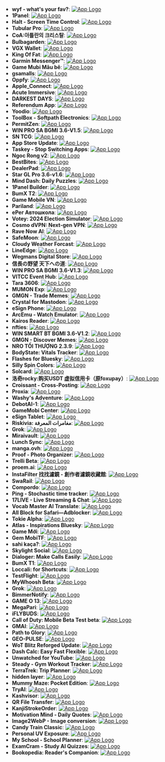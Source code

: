- **wyf - what's your fav?**: [![App Logo](https://is1-ssl.mzstatic.com/image/thumb/Purple211/v4/11/4f/c3/114fc34d-284f-92c1-7d9d-cd14a4bd9b92/AppIcon-0-0-1x_U007ephone-0-1-85-220.png/200x200bb-80.png)](https://testflight.apple.com/join/kFUY1bSX)
- **1Panel**: [![App Logo](https://is1-ssl.mzstatic.com/image/thumb/Purple221/v4/90/e9/b0/90e9b0f6-ea20-1765-2898-cac9999d01d0/AppIcon-0-0-1x_U007emarketing-0-11-0-85-220.png/200x200bb-80.png)](https://testflight.apple.com/join/9eYRfXzQ)
- **Halt - Screen Time Control**: [![App Logo](https://is1-ssl.mzstatic.com/image/thumb/Purple221/v4/4d/19/8e/4d198e1e-5e37-8306-df54-87c072c5e67c/AppIcon-0-0-1x_U007epad-0-1-85-220.png/200x200bb-80.png)](https://testflight.apple.com/join/btwqwHwQ)
- **Tubular Pro**: [![App Logo](https://is1-ssl.mzstatic.com/image/thumb/Purple221/v4/8e/c1/c4/8ec1c457-f459-feb1-170b-f13b2c840e27/AppIcon.lsr/200x200bb-80.png)](https://testflight.apple.com/join/ppbZMyvV)
- **CoA:아틀란의 크리스탈**: [![App Logo](https://is1-ssl.mzstatic.com/image/thumb/Purple211/v4/a0/51/2b/a0512bad-6d3f-0ca9-809f-f7b8524e8b77/AppIcon-1x_U007emarketing-0-7-0-85-220-0.png/200x200bb-80.png)](https://testflight.apple.com/join/qr8hfq3h)
- **Bulbagarden**: [![App Logo](https://is1-ssl.mzstatic.com/image/thumb/Purple221/v4/20/a4/98/20a49893-df91-8978-d3e1-664619001ac5/AppIcon-0-0-1x_U007epad-0-85-220.png/200x200bb-80.png)](https://testflight.apple.com/join/jDRDvmTu)
- **VGX Wallet**: [![App Logo](https://is1-ssl.mzstatic.com/image/thumb/Purple221/v4/8c/43/e0/8c43e074-8398-bf16-07fe-b8f25b6c5aa2/AppIcon-0-1x_U007emarketing-0-9-0-sRGB-85-220-0.png/200x200bb-80.png)](https://testflight.apple.com/join/Mj4PM7d4)
- **King Of Fat**: [![App Logo](https://is1-ssl.mzstatic.com/image/thumb/Purple211/v4/4a/84/65/4a846524-42d4-2feb-7ef0-3ff7cbb77382/AppIcon-1x_U007emarketing-0-8-0-85-220-0.png/200x200bb-80.png)](https://testflight.apple.com/join/3KuwxJpP)
- **Garmin Messenger™**: [![App Logo](https://is1-ssl.mzstatic.com/image/thumb/Purple211/v4/ca/0f/15/ca0f1527-af49-ebfc-7376-6b71903add27/AppIcon-0-0-1x_U007ephone-0-1-85-220.png/200x200bb-80.png)](https://testflight.apple.com/join/sq1AwhZt)
- **Game Mubi Mâu bê**: [![App Logo](https://is1-ssl.mzstatic.com/image/thumb/Purple221/v4/0f/87/88/0f878895-2b6d-5ef7-5012-d15da8445ea9/AppIcon-0-0-1x_U007emarketing-0-8-0-85-220.png/200x200bb-80.png)](https://testflight.apple.com/join/pAA7NkVZ)
- **gsamalls**: [![App Logo](https://is1-ssl.mzstatic.com/image/thumb/Purple221/v4/a6/8f/e2/a68fe2e0-ba8c-dfe5-2386-a7add3ca50cb/AppIcon-0-0-1x_U007emarketing-0-6-0-0-85-220.png/200x200bb-80.png)](https://testflight.apple.com/join/1a7BcVh1)
- **Oppfy**: [![App Logo](https://is1-ssl.mzstatic.com/image/thumb/Purple221/v4/d0/11/f1/d011f178-78fd-431b-bf06-159f032d5766/AppIcon-0-0-1x_U007ephone-0-85-220.png/200x200bb-80.png)](https://testflight.apple.com/join/C9qtguRF)
- **Apple_Connect**: [![App Logo](https://is1-ssl.mzstatic.com/image/thumb/Purple211/v4/50/07/1a/50071a5c-fcc2-05b9-ea73-390e23056b88/AppIcon-1x_U007emarketing-0-8-0-85-220-0.png/200x200bb-80.png)](https://testflight.apple.com/join/y2sDG7TZ)
- **Acute Immersive**: [![App Logo](https://is1-ssl.mzstatic.com/image/thumb/Purple221/v4/97/b4/cf/97b4cfe8-ae91-78af-6b3e-06bd3efa2ce4/AppIcon.lsr/200x200bb-80.png)](https://testflight.apple.com/join/qvcmumNS)
- **DARKEST DAYS**: [![App Logo](https://is1-ssl.mzstatic.com/image/thumb/Purple211/v4/8c/cd/60/8ccd60ec-5c4e-b76b-e71a-89e0f198a411/AppIcon-1x_U007emarketing-0-7-0-85-220-0.png/200x200bb-80.png)](https://testflight.apple.com/join/QaF5ZQu9)
- **Referendum App**: [![App Logo](https://is1-ssl.mzstatic.com/image/thumb/Purple221/v4/e1/9a/7a/e19a7a34-09e0-ab7d-27e6-4cfe35abe774/AppIcon-0-0-1x_U007ephone-0-1-85-220.png/200x200bb-80.png)](https://testflight.apple.com/join/wnMSmD9N)
- **Yoodio**: [![App Logo](https://is1-ssl.mzstatic.com/image/thumb/Purple211/v4/bc/cf/a1/bccfa1f0-35a9-e1d2-af4a-e3806fbfa3b7/AppIcon-0-0-1x_U007epad-0-1-85-220.jpeg/200x200bb-80.png)](https://testflight.apple.com/join/DxnbA3pw)
- **ToolBox - Softpath Electronics**: [![App Logo](https://is1-ssl.mzstatic.com/image/thumb/Purple221/v4/a4/b9/6b/a4b96b05-1340-2239-4990-62460e70cde0/AppIcon-0-0-1x_U007emarketing-0-11-0-85-220.png/200x200bb-80.png)](https://testflight.apple.com/join/CsaQFeDf)
- **PermitZen**: [![App Logo](https://is1-ssl.mzstatic.com/image/thumb/Purple221/v4/fc/c4/ee/fcc4eee2-52fc-9b37-bf7b-65493d563006/AppIcon-0-0-1x_U007emarketing-0-8-0-85-220.png/200x200bb-80.png)](https://testflight.apple.com/join/mGuFY3eT)
- **WIN PRO SA BGMI 3.6-V1.5**: [![App Logo](https://is1-ssl.mzstatic.com/image/thumb/Purple211/v4/b5/e8/c8/b5e8c837-2da5-50b9-8ccf-5e6496f3bfcb/AppIcon-1x_U007emarketing-0-0-GLES2_U002c0-512MB-sRGB-0-0-0-85-220-0-0-0-8.png/200x200bb-80.png)](https://testflight.apple.com/join/512FSqQV)
- **SN TCG**: [![App Logo](https://is1-ssl.mzstatic.com/image/thumb/Purple221/v4/22/35/42/22354245-bd38-886c-a966-d3029b57a234/AppIcon-0-0-1x_U007emarketing-0-8-0-85-220.png/200x200bb-80.png)](https://testflight.apple.com/join/xFDYMPx2)
- **App Store Update**: [![App Logo](https://is1-ssl.mzstatic.com/image/thumb/Purple221/v4/c9/aa/f2/c9aaf2a0-7b2b-40b4-b0ed-54f525ebb33a/AppIcon-1x_U007emarketing-0-8-0-85-220-0.png/200x200bb-80.png)](https://testflight.apple.com/join/67SpkcwF)
- **Taskey - Stop Switching Apps**: [![App Logo](https://is1-ssl.mzstatic.com/image/thumb/Purple221/v4/f2/a3/8b/f2a38bba-4d2b-7cf2-880e-af2229fa31b1/AppIcon-0-0-1x_U007epad-0-11-0-P3-85-220.png/200x200bb-80.png)](https://testflight.apple.com/join/SmDh81xT)
- **Ngoc Rong v2**: [![App Logo](https://is1-ssl.mzstatic.com/image/thumb/Purple221/v4/ba/4c/b8/ba4cb841-e4df-89e0-31a0-d873dfd14b8f/AppIcon-0-0-1x_U007emarketing-0-8-0-85-220.png/200x200bb-80.png)](https://testflight.apple.com/join/1tnFgUXA)
- **BestBites**: [![App Logo](https://is1-ssl.mzstatic.com/image/thumb/Purple221/v4/8c/80/4f/8c804ff2-3c0e-d8b2-945d-aa35e05bbaa6/AppIcon-0-0-1x_U007emarketing-0-8-0-0-85-220.png/200x200bb-80.png)](https://testflight.apple.com/join/HuvA1E9J)
- **DealerPad**: [![App Logo](https://is1-ssl.mzstatic.com/image/thumb/Purple221/v4/47/2a/83/472a833e-4ef1-d76b-2a62-d197c9cacd84/AppIcon-0-0-1x_U007emarketing-0-11-0-85-220.png/200x200bb-80.png)](https://testflight.apple.com/join/xb7sPHTP)
- **Star GL Pro 3.6-v1.6**: [![App Logo](https://is1-ssl.mzstatic.com/image/thumb/Purple211/v4/37/bc/f2/37bcf2f8-05fa-938a-3755-c5ccdcdf3288/AppIcon-0-0-1x_U007emarketing-0-7-0-85-220.png/200x200bb-80.png)](https://testflight.apple.com/join/aRBSCxMt)
- **Mind Dash: Daily Puzzles**: [![App Logo](https://is1-ssl.mzstatic.com/image/thumb/Purple221/v4/cf/12/cb/cf12cba4-981a-dccc-ca48-93870407b37a/AppIcon-0-0-1x_U007epad-0-1-85-220.png/200x200bb-80.png)](https://testflight.apple.com/join/rRGZyEnM)
- **1Panel Builder**: [![App Logo](https://is1-ssl.mzstatic.com/image/thumb/Purple221/v4/fb/d9/7a/fbd97aca-01be-9442-b328-cbd03fa142ca/AppIcon-0-0-1x_U007emarketing-0-11-0-85-220.png/200x200bb-80.png)](https://testflight.apple.com/join/kQJYEVDs)
- **BumX T2**: [![App Logo](https://is1-ssl.mzstatic.com/image/thumb/Purple211/v4/ac/2c/c6/ac2cc63e-d1b8-39b1-90fd-32f432b6ef90/AppIcon-0-0-1x_U007emarketing-0-10-0-0-85-220.png/200x200bb-80.png)](https://testflight.apple.com/join/a1gUah9q)
- **Game Mobile VN**: [![App Logo](https://is1-ssl.mzstatic.com/image/thumb/Purple211/v4/af/a6/fe/afa6fec0-e2a1-2238-689e-1b3deeec9777/AppIcon-0-0-1x_U007emarketing-0-8-0-85-220.png/200x200bb-80.png)](https://testflight.apple.com/join/wGfrpcfD)
- **Pariland**: [![App Logo](https://is1-ssl.mzstatic.com/image/thumb/Purple211/v4/0a/cf/d6/0acfd603-bdec-2c3f-bbf0-6367d88749dd/AppIcon-0-0-1x_U007epad-0-1-0-85-220.png/200x200bb-80.png)](https://testflight.apple.com/join/3ap23vMA?l=ru&ls=1&mt=8)
- **еРег Автошкола**: [![App Logo](https://is1-ssl.mzstatic.com/image/thumb/Purple221/v4/09/6b/12/096b1282-7047-393d-ba17-4b70636cf0c3/AppIcon-0-0-1x_U007emarketing-0-11-0-0-0-0-85-220.png/200x200bb-80.png)](https://testflight.apple.com/join/sJ5knddR)
- **Votey: 2024 Election Simulator**: [![App Logo](https://is1-ssl.mzstatic.com/image/thumb/Purple211/v4/4d/31/17/4d31179a-1381-9a55-992e-215c2951b482/AppIcon-0-0-1x_U007ephone-0-1-0-85-220.png/200x200bb-80.png)](https://testflight.apple.com/join/UnN1nZqy)
- **Cosmo dVPN: Next-gen VPN**: [![App Logo](https://is1-ssl.mzstatic.com/image/thumb/Purple211/v4/28/fe/b1/28feb1cd-b095-592d-c67a-ab30c0943042/AppIcon-0-0-1x_U007epad-0-1-85-220.png/200x200bb-80.png)](https://testflight.apple.com/join/ccQg3VVU)
- **Rave Now AI**: [![App Logo](https://is1-ssl.mzstatic.com/image/thumb/Purple211/v4/71/f7/e7/71f7e703-cfc2-6004-3fdc-f47a4e29efda/AppIcon-0-0-1x_U007epad-0-1-0-85-220.png/200x200bb-80.png)](https://testflight.apple.com/join/mYsA5QAJ)
- **SafeMoon**: [![App Logo](https://is1-ssl.mzstatic.com/image/thumb/Purple221/v4/db/7e/5a/db7e5a9a-0bda-0295-7a0c-6e01ed12824d/AppIcon-0-0-1x_U007emarketing-0-8-0-sRGB-85-220.png/200x200bb-80.png)](https://testflight.apple.com/join/Mj4PM7d4)
- **Cloudy Weather Forcast**: [![App Logo](https://is1-ssl.mzstatic.com/image/thumb/Purple221/v4/86/f9/e1/86f9e1ea-0ab2-9e32-ceca-4ec1bc4fc832/AppIcon-0-0-1x_U007emarketing-0-7-0-0-85-220.png/200x200bb-80.png)](https://testflight.apple.com/join/hAk9eBew)
- **LineEdge**: [![App Logo](https://is1-ssl.mzstatic.com/image/thumb/Purple211/v4/a1/ca/74/a1ca7478-6739-0fe5-c646-767f33d00148/AppIcon-0-0-1x_U007epad-0-1-0-85-220.png/200x200bb-80.png)](https://testflight.apple.com/join/1A7stkEG)
- **Wegmans Digital Store**: [![App Logo](https://is1-ssl.mzstatic.com/image/thumb/Purple221/v4/fb/08/1b/fb081b64-ca0e-3992-c1c0-7089b97a6544/AppIcon-0-0-1x_U007epad-0-10-0-85-220.png/200x200bb-80.png)](https://testflight.apple.com/join/Ecbz15zN)
- **信長の野望 天下への道**: [![App Logo](https://is1-ssl.mzstatic.com/image/thumb/Purple211/v4/ad/ba/d3/adbad3c6-56b2-0ec0-85d2-da34b215a982/AppIcon-0-0-1x_U007emarketing-0-8-0-85-220.png/200x200bb-80.png)](https://testflight.apple.com/join/a9kVVtwr)
- **WIN PRO SA BGMI 3.6-V1.3**: [![App Logo](https://is1-ssl.mzstatic.com/image/thumb/Purple211/v4/6b/3b/1a/6b3b1afe-79df-eba9-3153-e46129023c3f/AppIcon-1x_U007emarketing-0-0-GLES2_U002c0-512MB-sRGB-0-0-0-85-220-0-0-0-8.png/200x200bb-80.png)](https://testflight.apple.com/join/512FSqQV)
- **VITCC Event Hub**: [![App Logo](https://is1-ssl.mzstatic.com/image/thumb/Purple221/v4/ee/1b/51/ee1b512b-5aa3-b8ba-60e7-0d9914ae1306/AppIcon-0-0-1x_U007emarketing-0-7-0-85-220.png/200x200bb-80.png)](https://testflight.apple.com/join/mmmNR3Ue)
- **Tara 3606**: [![App Logo](https://is1-ssl.mzstatic.com/image/thumb/Purple211/v4/d5/39/0e/d5390edd-0185-a392-d503-13b1816c0528/AppIcon-production-0-0-1x_U007emarketing-0-11-0-0-85-220.png/200x200bb-80.png)](https://testflight.apple.com/join/RpAzuU2f)
- **MUMON Exp**: [![App Logo](https://is1-ssl.mzstatic.com/image/thumb/Purple211/v4/6c/5f/c5/6c5fc5ea-886f-0519-ca20-05165803470a/AppIcon-exp-0-0-1x_U007epad-0-1-85-220.png/200x200bb-80.png)](https://testflight.apple.com/join/eW9VV6KT)
- **GMGN - Trade Memes**: [![App Logo](https://is1-ssl.mzstatic.com/image/thumb/Purple221/v4/c6/9b/35/c69b3549-73c2-f458-9412-862cddb9722e/AppIcon-0-0-1x_U007emarketing-0-6-0-85-220.png/200x200bb-80.png)](https://testflight.apple.com/join/auvGPV8e)
- **Crystal for Mastodon**: [![App Logo](https://is1-ssl.mzstatic.com/image/thumb/Purple221/v4/a8/1c/57/a81c5761-e260-2671-a772-3c5872488576/App_Icon-marketing.lsr/200x200bb-80.png)](https://testflight.apple.com/join/NKpHVXt3)
- **eSign Phone**: [![App Logo](https://is1-ssl.mzstatic.com/image/thumb/Purple211/v4/18/0f/6e/180f6e64-2024-0b15-6a8f-901a48c9b550/AppIcon-0-0-1x_U007emarketing-0-11-0-0-85-220.png/200x200bb-80.png)](https://testflight.apple.com/join/yD6Hj1VB)
- **ArcEmu - Watch Emulator**: [![App Logo](https://is1-ssl.mzstatic.com/image/thumb/Purple211/v4/d3/ea/9f/d3ea9fa9-06bc-7bbc-9131-aaa0f6cf7168/AppIcon-0-0-1x_U007epad-0-1-85-220.png/200x200bb-80.png)](https://testflight.apple.com/join/Qcb2JA8s)
- **Kairos Reader**: [![App Logo](https://is1-ssl.mzstatic.com/image/thumb/Purple221/v4/a5/f4/76/a5f476ef-515f-d979-fcbf-f918fb7956c6/AppIcon-0-0-1x_U007epad-0-1-85-220.png/200x200bb-80.png)](https://testflight.apple.com/join/vBSKzpbr)
- **nfties**: [![App Logo](https://is1-ssl.mzstatic.com/image/thumb/Purple211/v4/2b/d0/b3/2bd0b308-d085-4105-6d03-24af8ee5a6ed/AppIcon-0-0-1x_U007emarketing-0-8-0-0-85-220.png/200x200bb-80.png)](https://testflight.apple.com/join/jdxm2sHe)
- **WIN SMART BT BGMI 3.6-V1.2**: [![App Logo](https://is1-ssl.mzstatic.com/image/thumb/Purple211/v4/ed/fc/84/edfc840d-9738-0697-bf8b-5193806602fd/AppIcon-1x_U007emarketing-0-0-GLES2_U002c0-512MB-sRGB-0-0-0-85-220-0-0-0-8.png/200x200bb-80.png)](https://testflight.apple.com/join/nQggA7wV)
- **GMGN - Discover Memes**: [![App Logo](https://is1-ssl.mzstatic.com/image/thumb/Purple221/v4/e3/9d/b4/e39db45b-8afe-5c5a-06c9-0d4fa80f4de5/AppIcon-0-0-1x_U007emarketing-0-6-0-85-220.png/200x200bb-80.png)](https://testflight.apple.com/join/SagZzZP5)
- **NRO TỐI THƯỢNG  2.3.9**: [![App Logo](https://is1-ssl.mzstatic.com/image/thumb/Purple221/v4/f4/e6/94/f4e6940f-0cd0-2936-cd38-7d5c72a552f6/AppIcon-0-0-1x_U007emarketing-0-7-0-85-220.png/200x200bb-80.png)](https://testflight.apple.com/join/CTdQxQSK)
- **BodyState: Vitals Tracker**: [![App Logo](https://is1-ssl.mzstatic.com/image/thumb/Purple221/v4/b6/d4/c7/b6d4c747-e032-c02e-302d-1968f0b7fad1/AppIcon-0-0-1x_U007ephone-0-1-85-220.png/200x200bb-80.png)](https://testflight.apple.com/join/b2tMVk9c)
- **Flashes for Bluesky**: [![App Logo](https://is1-ssl.mzstatic.com/image/thumb/Purple221/v4/04/b2/1c/04b21cee-3222-39ab-6c47-cca574aa3b4c/AppIcon-0-0-1x_U007ephone-0-1-0-0-85-220.png/200x200bb-80.png)](https://testflight.apple.com/join/JKEtnTQP)
- **Silly Spin Colors**: [![App Logo](https://is1-ssl.mzstatic.com/image/thumb/Purple211/v4/94/63/a3/9463a3b9-eac1-c5c9-a038-5c2b3a65dc2f/AppIcon-0-0-1x_U007emarketing-0-11-0-85-220.png/200x200bb-80.png)](https://testflight.apple.com/join/t6phPMYc)
- **Solcard**: [![App Logo](https://is1-ssl.mzstatic.com/image/thumb/Purple211/v4/42/21/be/4221be44-83b9-24ca-b76b-31252179463e/AppIcon-0-0-1x_U007epad-0-1-85-220.png/200x200bb-80.png)](https://testflight.apple.com/join/h6T6pM7T)
- **洛奇rocky:购买USDT 虚拟信用卡（原foxupay）**: [![App Logo](https://is1-ssl.mzstatic.com/image/thumb/Purple221/v4/28/c6/65/28c66542-662d-0011-4c5e-81594dc089b5/AppIcon-0-0-1x_U007ephone-0-1-0-85-220.png/200x200bb-80.png)](https://testflight.apple.com/join/NFr5nj4a)
- **Croissant - Cross-Posting**: [![App Logo](https://is1-ssl.mzstatic.com/image/thumb/Purple221/v4/64/e2/64/64e2645e-2c99-29bb-16f9-f0d7a88462c8/AppIcon-0-0-1x_U007epad-0-0-0-1-0-P3-85-220.png/200x200bb-80.png)](https://testflight.apple.com/join/fPxmQkKP)
- **Proxia**: [![App Logo](https://is1-ssl.mzstatic.com/image/thumb/Purple221/v4/bc/25/e1/bc25e19f-ee33-96f3-8558-b85fff74e78e/AppIcon-0-0-1x_U007ephone-0-1-0-85-220.png/200x200bb-80.png)](https://testflight.apple.com/join/WnmQfjHT)
- **Washy's Adventure**: [![App Logo](https://is1-ssl.mzstatic.com/image/thumb/Purple221/v4/9b/bb/f1/9bbbf138-67cc-97d0-bce7-4ed3ab065eb4/AppIcon-0-0-1x_U007emarketing-0-11-0-85-220.png/200x200bb-80.png)](https://testflight.apple.com/join/ynhv8aXX)
- **DebotAI-1**: [![App Logo](https://is1-ssl.mzstatic.com/image/thumb/Purple221/v4/8b/51/74/8b5174af-9f92-c8ca-e3ef-19144714dc67/AppIcon-0-0-1x_U007epad-0-85-220.png/200x200bb-80.png)](https://testflight.apple.com/join/HmGq8sdv)
- **GameMobi Center**: [![App Logo](https://is1-ssl.mzstatic.com/image/thumb/Purple211/v4/ab/9a/fa/ab9afa52-1e83-4c25-b612-bef498b12f67/AppIcon-0-0-1x_U007emarketing-0-8-0-85-220.png/200x200bb-80.png)](https://testflight.apple.com/join/72N83Pfg)
- **eSign Tablet**: [![App Logo](https://is1-ssl.mzstatic.com/image/thumb/Purple221/v4/c7/0c/e8/c70ce835-b376-d79d-c7f4-5e697799538b/AppIcon-0-0-1x_U007emarketing-0-11-0-0-85-220.png/200x200bb-80.png)](https://testflight.apple.com/join/XGjKDWkQ)
- **Riskivia: مغامرات المعرفة**: [![App Logo](https://is1-ssl.mzstatic.com/image/thumb/Purple211/v4/b6/cc/4f/b6cc4fe1-9e8d-1174-41f7-6772002c3980/AppIcon-0-0-1x_U007emarketing-0-0-0-7-0-0-sRGB-0-0-0-GLES2_U002c0-512MB-85-220-0-0.png/200x200bb-80.png)](https://testflight.apple.com/join/423AVRcf)
- **Grok**: [![App Logo](https://is1-ssl.mzstatic.com/image/thumb/Purple211/v4/75/f9/bf/75f9bfdb-937b-01b5-e4f8-205ebb09ac2d/AppIcon-0-1x_U007epad-0-1-0-85-220-0.jpeg/200x200bb-80.png)](https://testflight.apple.com/join/ZNTJK731)
- **Miraivault**: [![App Logo](https://is1-ssl.mzstatic.com/image/thumb/Purple221/v4/27/f5/17/27f5175a-e944-0a83-9601-cc7cad78cbe6/AppIcon-0-0-1x_U007epad-0-1-85-220.png/200x200bb-80.png)](https://testflight.apple.com/join/CAVDSYNs)
- **Lunch Sync**: [![App Logo](https://is1-ssl.mzstatic.com/image/thumb/Purple211/v4/1c/7e/96/1c7e9678-b5e8-c162-f142-bbf71fec37d1/AppIcon-0-0-1x_U007epad-0-1-85-220.png/200x200bb-80.png)](https://testflight.apple.com/join/mF8JEHqk)
- **manga.ovh**: [![App Logo](https://is1-ssl.mzstatic.com/image/thumb/Purple221/v4/94/ca/55/94ca55f0-3d49-61fc-8a31-cedd2ed4cea0/AppIcon-0-0-1x_U007epad-0-0-0-1-0-85-220.png/200x200bb-80.png)](https://testflight.apple.com/join/XseCg0u4)
- **Proof - Photo Organizer**: [![App Logo](https://is1-ssl.mzstatic.com/image/thumb/Purple221/v4/1c/07/23/1c0723d8-9d66-a079-f857-faf50def870b/AppIcon-0-1x_U007ephone-0-0-0-1-0-85-220-0.png/200x200bb-80.png)](https://testflight.apple.com/join/66h8HPQ5)
- **Trelli Beta**: [![App Logo](https://is1-ssl.mzstatic.com/image/thumb/Purple221/v4/af/e3/91/afe39163-fd08-07e6-3d3e-eabc0dc6cde4/AppIcon.beta-1x_U007emarketing-0-11-0-85-220-0.png/200x200bb-80.png)](https://testflight.apple.com/join/rwSxF16k)
- **proem.ai**: [![App Logo](https://is1-ssl.mzstatic.com/image/thumb/Purple221/v4/cb/74/b5/cb74b5e0-c371-e21d-5c26-868a60c623a3/AppIcon-0-0-1x_U007epad-0-85-220.png/200x200bb-80.png)](https://testflight.apple.com/join/uhSa2wCQ)
- **InstaFilter 找找濾鏡 - 創作者濾鏡收藏館**: [![App Logo](https://is1-ssl.mzstatic.com/image/thumb/Purple211/v4/14/c2/a0/14c2a061-0696-6dc4-3881-221c31911511/AppIcon-0-0-1x_U007ephone-0-1-85-220.png/200x200bb-80.png)](https://testflight.apple.com/join/JCGUGt1v)
- **SwaRail**: [![App Logo](https://is1-ssl.mzstatic.com/image/thumb/Purple221/v4/8d/e7/32/8de73259-23cc-ea76-5600-44742359ce1d/AppIcon-1x_U007emarketing-0-7-0-85-220-0.png/200x200bb-80.png)](https://testflight.apple.com/join/aWFYt6et)
- **Compordo**: [![App Logo](https://is1-ssl.mzstatic.com/image/thumb/Purple221/v4/ea/46/fe/ea46fe6c-bb5c-4a25-363d-43e7a64207c9/AppIcon-0-1x_U007ephone-0-1-0-85-220-0.png/200x200bb-80.png)](https://testflight.apple.com/join/T8fKTfmG)
- **Ping - Stochastic time tracker**: [![App Logo](https://is1-ssl.mzstatic.com/image/thumb/Purple211/v4/a0/87/18/a0871868-3332-d452-02e4-e23a10b2a970/AppIcon-0-0-1x_U007epad-0-1-85-220.png/200x200bb-80.png)](https://testflight.apple.com/join/sRTERSA3)
- **17LIVE - Live Streaming & Chat**: [![App Logo](https://is1-ssl.mzstatic.com/image/thumb/Purple221/v4/6f/30/66/6f306686-d097-64c6-7145-560a1d8b5a49/AppIcon-0-0-1x_U007emarketing-0-7-0-sRGB-85-220.png/200x200bb-80.png)](https://testflight.apple.com/join/xsBXnoJO)
- **Vocab Master AI Translate**: [![App Logo](https://is1-ssl.mzstatic.com/image/thumb/Purple211/v4/a4/57/81/a4578109-61df-c5e8-385d-76a5e6ed849f/AppIcon-0-0-1x_U007ephone-0-1-85-220.png/200x200bb-80.png)](https://testflight.apple.com/join/R5YV9JAk)
- **All Block for Safari—Adblocker**: [![App Logo](https://is1-ssl.mzstatic.com/image/thumb/Purple211/v4/dc/63/03/dc6303db-aa55-6282-4d03-34f02b02ae2b/AppIcon-0-0-1x_U007epad-0-1-85-220.png/200x200bb-80.png)](https://testflight.apple.com/join/fjQq64ND)
- **Tokie Alpha**: [![App Logo](https://is1-ssl.mzstatic.com/image/thumb/Purple211/v4/cc/af/01/ccaf01de-b2de-8e0d-b547-896b97d71049/AppIcon-0-0-1x_U007ephone-0-85-220.png/200x200bb-80.png)](https://testflight.apple.com/join/Sp2ZXn2t)
- **Atlas - Inspirations Bluesky**: [![App Logo](https://is1-ssl.mzstatic.com/image/thumb/Purple211/v4/96/94/56/969456d4-2f02-e923-ce35-4a676ef25419/AppIcon-0-0-1x_U007emarketing-0-11-0-0-85-220.png/200x200bb-80.png)](https://testflight.apple.com/join/aPTRfuxv)
- **Game Mới**: [![App Logo](https://is1-ssl.mzstatic.com/image/thumb/Purple221/v4/13/58/0f/13580fe0-7812-c994-d4f6-ca7cdda38da0/AppIcon-0-0-1x_U007epad-0-11-0-85-220.png/200x200bb-80.png)](https://testflight.apple.com/join/qk7e7jJv)
- **Gem MobiTF**: [![App Logo](https://is1-ssl.mzstatic.com/image/thumb/Purple211/v4/49/8e/dc/498edcf3-32fc-ad03-9ba9-c4aa0b18a2f8/AppIcon-0-0-1x_U007emarketing-0-10-0-85-220.png/200x200bb-80.png)](https://testflight.apple.com/join/dzCFYhCn)
- **sahi kaça?**: [![App Logo](https://is1-ssl.mzstatic.com/image/thumb/Purple211/v4/d9/75/fe/d975fefb-a1c8-353f-b43d-beeb64543b92/AppIcon-0-0-1x_U007emarketing-0-8-0-85-220.png/200x200bb-80.png)](https://testflight.apple.com/join/U1DtEAyk)
- **Skylight Social**: [![App Logo](https://is1-ssl.mzstatic.com/image/thumb/Purple221/v4/34/0d/47/340d4705-5a08-644a-3232-b471d2e0cf66/AppIcon-0-0-1x_U007epad-0-1-85-220.png/200x200bb-80.png)](https://testflight.apple.com/join/s5RmNCGc)
- **Dialoger: Make Calls Easily**: [![App Logo](https://is1-ssl.mzstatic.com/image/thumb/Purple221/v4/8c/dc/45/8cdc4582-e9b9-f938-9774-5d6caab56711/AppIcon-0-0-85-220-0-5-0-2x.png/200x200bb-80.png)](https://testflight.apple.com/join/utYD2dwx)
- **BumX T1**: [![App Logo](https://is1-ssl.mzstatic.com/image/thumb/Purple211/v4/53/80/62/538062f4-a7b2-9d1d-23fc-09e97a6300a7/AppIcon-0-0-1x_U007emarketing-0-10-0-0-85-220.png/200x200bb-80.png)](https://testflight.apple.com/join/r7a4KPsF)
- **Loccali: for Shortcuts**: [![App Logo](https://is1-ssl.mzstatic.com/image/thumb/Purple221/v4/9f/9d/83/9f9d834a-dc5f-93cd-3a21-b0d1965d56cf/AppIcon-0-1x_U007epad-0-1-85-220-0.jpeg/200x200bb-80.png)](https://testflight.apple.com/join/Wyzw1RZV)
- **TestFlight**: [![App Logo](https://is1-ssl.mzstatic.com/image/thumb/Purple221/v4/d2/f7/7d/d2f77d63-76ea-6e1f-5f31-db75be5468a7/AppIcon-85-220-0-4-2x.png/246x0w.webp)](https://developer.apple.com/testflight/)
- **MyWhoosh Beta**: [![App Logo](https://is1-ssl.mzstatic.com/image/thumb/Purple221/v4/7d/8b/4b/7d8b4bc5-7ced-5c9f-47fc-1bf803305672/AppIcon-0-0-1x_U007emarketing-0-3-85-220.png/200x200bb-80.png)](https://testflight.apple.com/join/h8rkF97p)
- **Grok­**: [![App Logo](https://is1-ssl.mzstatic.com/image/thumb/Purple211/v4/ac/6b/3e/ac6b3e9e-8120-dd7b-8775-703cc386642b/AppIcon-0-1x_U007epad-0-1-0-85-220-0.jpeg/200x200bb-80.png)](https://testflight.apple.com/join/ZNTJK731)
- **BimmerNotify**: [![App Logo](https://is1-ssl.mzstatic.com/image/thumb/Purple211/v4/29/f6/c6/29f6c60d-b362-d19c-6a06-dcce74208b45/AppIcon-0-0-1x_U007ephone-0-1-85-220.png/200x200bb-80.png)](https://testflight.apple.com/join/wVKUFtSH)
- **GAME O 13**: [![App Logo](https://is1-ssl.mzstatic.com/image/thumb/Purple221/v4/73/c2/2b/73c22b6a-4387-27b4-a809-5aa6577f8392/AppIcon-1x_U007emarketing-0-10-0-85-220-0.png/200x200bb-80.png)](https://testflight.apple.com/join/NAMu6usz)
- **MegaPari**: [![App Logo](https://is1-ssl.mzstatic.com/image/thumb/Purple211/v4/1e/15/0b/1e150b46-11c0-d8f5-d798-0404972a31b4/AppIcon-0-0-1x_U007epad-0-1-0-85-220.png/200x200bb-80.png)](https://testflight.apple.com/join/QD66pksn)
- **iFLYBUDS**: [![App Logo](https://is1-ssl.mzstatic.com/image/thumb/Purple221/v4/18/73/5f/18735fad-3d44-f0da-7462-d785683f6043/AppIcon-0-0-1x_U007emarketing-0-7-0-0-85-220.png/200x200bb-80.png)](https://testflight.apple.com/join/hlO9DpDK)
- **Call of Duty: Mobile Beta Test beta**: [![App Logo](https://is1-ssl.mzstatic.com/image/thumb/Purple221/v4/04/07/15/0407157a-520b-36e9-af8e-6372042e1adc/AppIcon-1x_U007emarketing-0-9-0-85-220-0.png/200x200bb-80.png)](https://testflight.apple.com/join/YYcNAy3n)
- **GMAI**: [![App Logo](https://is1-ssl.mzstatic.com/image/thumb/Purple221/v4/60/76/c3/6076c399-0df7-ae25-21eb-b269b06b4c7d/AppIcon-1x_U007emarketing-0-8-0-85-220-0.png/200x200bb-80.png)](https://testflight.apple.com/join/gnxeVRWg)
- **Path to Glory**: [![App Logo](https://is1-ssl.mzstatic.com/image/thumb/Purple221/v4/54/12/a5/5412a53d-9f9e-f099-752c-f9190402b704/AppIcon-0-0-1x_U007emarketing-0-7-0-85-220.png/200x200bb-80.png)](https://testflight.apple.com/join/j3nrDp41)
- **GEO-PULSE**: [![App Logo](https://is1-ssl.mzstatic.com/image/thumb/Purple211/v4/d0/1d/21/d01d21c5-e1b6-14cc-c08a-5aad8a019ed0/AppIcon-0-0-1x_U007ephone-0-1-0-85-220.png/200x200bb-80.png)](https://testflight.apple.com/join/Qg2GCNw6)
- **WoT Blitz Reforged Update**: [![App Logo](https://is1-ssl.mzstatic.com/image/thumb/Purple211/v4/68/6f/0e/686f0e9a-6861-af72-608f-157cf0cf8357/AppIcon-0-0-1x_U007epad-0-7-0-0-85-220.png/200x200bb-80.png)](https://testflight.apple.com/join/qHCFGYmt)
- **Dash Calc: Easy Fast Flexible**: [![App Logo](https://is1-ssl.mzstatic.com/image/thumb/Purple221/v4/42/48/88/4248881c-92b1-472d-f8ae-a0e1e8025dff/AppIcon-0-0-1x_U007ephone-0-1-85-220.png/200x200bb-80.png)](https://testflight.apple.com/join/4vmNqTE8)
- **Unwatched for YouTube**: [![App Logo](https://is1-ssl.mzstatic.com/image/thumb/Purple221/v4/18/94/06/18940689-7819-a6a5-6b21-82b1f3612a9c/AppIcon-0-0-1x_U007epad-0-0-0-1-0-85-220.png/200x200bb-80.png)](https://testflight.apple.com/join/9RP0WzCR)
- **Steady - Gym Workout Tracker**: [![App Logo](https://is1-ssl.mzstatic.com/image/thumb/Purple221/v4/72/bb/91/72bb91aa-533f-5072-5b8a-7c7bbc2abf88/AppIcon-0-0-1x_U007ephone-0-1-85-220.png/200x200bb-80.png)](https://testflight.apple.com/join/4nJvAFSV)
- **TerraTrek: Trip Planner**: [![App Logo](https://is1-ssl.mzstatic.com/image/thumb/Purple221/v4/1e/c9/da/1ec9dafd-72a2-c008-d01e-57e83b416fe3/AppIcon-0-0-1x_U007epad-0-85-220.png/200x200bb-80.png)](https://testflight.apple.com/join/7jIs4sEX)
- **hidden layer**: [![App Logo](https://is1-ssl.mzstatic.com/image/thumb/Purple221/v4/80/35/90/8035909c-e491-5e10-6c4e-7e8fe8118809/AppIcon-0-1x_U007epad-0-1-85-220-0.png/200x200bb-80.png)](https://testflight.apple.com/join/dht8jUxm)
- **Mummy Maze: Pocket Edition**: [![App Logo](https://is1-ssl.mzstatic.com/image/thumb/Purple211/v4/14/00/39/1400392f-6d3b-eefa-3fbc-71fc64a26c13/AppIcon-0-0-1x_U007epad-0-85-220.png/200x200bb-80.png)](https://testflight.apple.com/join/s9WDyQue)
- **TryAI**: [![App Logo](https://is1-ssl.mzstatic.com/image/thumb/Purple211/v4/13/da/5a/13da5a97-436f-bf95-7a05-702e3b36aad1/AppIcon-0-0-1x_U007ephone-0-1-85-220.png/200x200bb-80.png)](https://testflight.apple.com/join/75Tty8zH)
- **Kashvisor**: [![App Logo](https://is1-ssl.mzstatic.com/image/thumb/Purple221/v4/60/b4/cf/60b4cfb6-7dc8-5c80-615a-fb528b8c2fa5/AppIcon-0-0-1x_U007emarketing-0-11-0-85-220.png/200x200bb-80.png)](https://testflight.apple.com/join/3QwmcB9B)
- **QR File Transfer**: [![App Logo](https://is1-ssl.mzstatic.com/image/thumb/Purple211/v4/41/68/f4/4168f475-2212-cc32-06d2-f212e142c6bb/AppIcon-0-0-1x_U007ephone-0-1-0-85-220.png/200x200bb-80.png)](https://testflight.apple.com/join/P5UOcDLa)
- **KanjiStrokeOrder**: [![App Logo](https://is1-ssl.mzstatic.com/image/thumb/Purple211/v4/8e/8e/c9/8e8ec934-02b5-e15e-44f9-0d93e089afce/AppIcon-0-0-1x_U007ephone-0-1-85-220.png/200x200bb-80.png)](https://testflight.apple.com/join/XfwHVjAn)
- **Motivation Mind - Daily Quotes**: [![App Logo](https://is1-ssl.mzstatic.com/image/thumb/Purple211/v4/03/e2/53/03e25379-0776-4801-4c64-9517b3f82662/Purple-Blue-0-0-1x_U007epad-0-1-85-220.png/200x200bb-80.png)](https://testflight.apple.com/join/zt6pfQr2)
- **Image2WebP - Image conversion**: [![App Logo](https://is1-ssl.mzstatic.com/image/thumb/Purple211/v4/04/d4/c3/04d4c3fc-0f43-dd5f-d2f3-ba10718c491f/AppIcon-0-0-85-220-0-5-0-2x.png/200x200bb-80.png)](https://testflight.apple.com/join/KAwk7k3M)
- **Candy Train Classic**: [![App Logo](https://is1-ssl.mzstatic.com/image/thumb/Purple221/v4/03/4d/51/034d51f7-72e2-e08b-fee8-dbcff26530d0/AppIcon-0-0-1x_U007epad-0-85-220.png/200x200bb-80.png)](https://testflight.apple.com/join/VpQwJHwP)
- **Personal UV Exposure**: [![App Logo](https://is1-ssl.mzstatic.com/image/thumb/Purple221/v4/94/c8/2f/94c82f41-e584-7f3d-53b9-936e20351180/AppIcon-0-0-1x_U007ephone-0-1-85-220.png/200x200bb-80.png)](https://testflight.apple.com/join/tDDyaJvU)
- **My School - School Planner**: [![App Logo](https://is1-ssl.mzstatic.com/image/thumb/Purple221/v4/25/23/f6/2523f674-bdf3-cc71-73e1-bb78187c9024/AppIcon-0-0-1x_U007epad-0-0-0-1-0-85-220.png/200x200bb-80.png)](https://testflight.apple.com/join/G7P5eJkd)
- **ExamCram - Study AI Quizzes**: [![App Logo](https://is1-ssl.mzstatic.com/image/thumb/Purple211/v4/f6/4f/7e/f64f7ef3-183c-32d7-8033-db10efc0d42f/AppIcon-0-1x_U007epad-0-1-85-220-0.png/200x200bb-80.png)](https://testflight.apple.com/join/n0S2Zc8Y)
- **Bookopedia: Reader's Companion**: [![App Logo](https://is1-ssl.mzstatic.com/image/thumb/Purple221/v4/d1/78/a5/d178a5ed-c209-71d6-2392-bfef4a8841a5/AppIcon-0-1x_U007epad-0-0-0-1-0-85-220-0.png/200x200bb-80.png)](https://testflight.apple.com/join/U3NY9MqD)